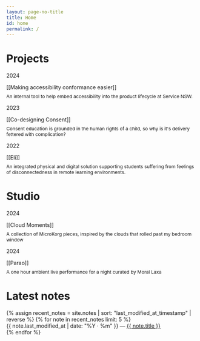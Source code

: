 ```yaml
---
layout: page-no-title
title: Home
id: home
permalink: /
---
```


<h1>Projects</h1>
<!-- <p>A collection of design, research, and work projects.</p> -->
<div class="bb">
  <flex class="align-baseline">
    <div style="min-width: 7em"><p>2024</p></div>
    <div>
      [[Making accessibility conformance easier]]
      <p style="margin-top: 0.5rem; font-size: 0.875em" class="muted">An internal tool to help embed accessibility into the product lifecycle at Service NSW.</p>
    </div>
    </flex>
</div>

<div class="bb">
  <flex class="align-baseline">
    <div style="min-width: 7em"><p>2023</p></div>
    <div>
      [[Co-designing Consent]]
      <p style="margin-top: 0.5rem; font-size: 0.875em" class="muted">Consent education is grounded in the human rights of a child, so why is it's delivery fettered with complication?</p>
    </div>
    </flex>
</div>

<div class="bb">
  <flex class="align-baseline">
  <div style="min-width: 7em"><p>2022</p></div>
    <div>
      [[Eli]]
      <p style="margin-top: 0.5rem; font-size: 0.875em" class="muted">An integrated physical and digital solution supporting students suffering from feelings of disconnectedness in remote learning environments.</p>
    </div>
    </flex>
</div>


<h1>Studio</h1>
<!-- <p>An amalgamation of music, photos, visuals and more.</p> -->
<div class="bb">
  <flex class="align-baseline">
    <div style="min-width: 7em"><p>2024</p></div>
    <div>
      [[Cloud Moments]]
      <p style="margin-top: 0.5rem; font-size: 0.875em" class="muted">A collection of MicroKorg pieces, inspired by the clouds that rolled past my bedroom window</p>
    </div>
    </flex>
</div>
<div class="bb">
  <flex class="align-baseline">
    <div style="min-width: 7em"><p>2024</p></div>
    <div>
      [[Parao]]
      <p style="margin-top: 0.5rem; font-size: 0.875em" class="muted">A one hour ambient live performance for a night curated by Moral Laxa</p>
    </div>
    </flex>
</div>


<h1>Latest notes</h1>
<ul style="list-style-type: none; padding-left: 0em;">
  {% assign recent_notes = site.notes | sort: "last_modified_at_timestamp" | reverse %}
  {% for note in recent_notes limit: 5 %}
    <li>
      {{ note.last_modified_at | date: "%Y · %m" }} — <a class="internal-link" href="{{ site.baseurl }}{{ note.url }}">{{ note.title }}</a>
    </li>
  {% endfor %}
</ul>
